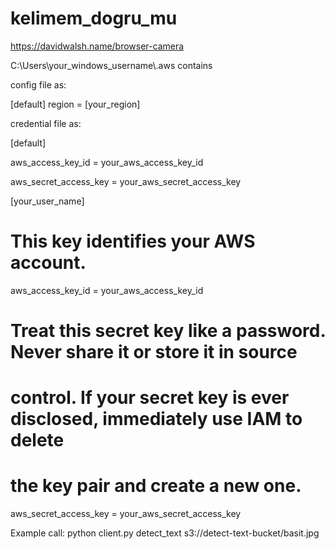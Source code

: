 # kelimem_dogru_mu

https://davidwalsh.name/browser-camera

C:\Users\your_windows_username\\.aws
contains

config file as:

[default]
region = [your_region]

credential file as:

[default]

aws_access_key_id = your_aws_access_key_id

aws_secret_access_key = your_aws_secret_access_key


[your_user_name]
# This key identifies your AWS account.
aws_access_key_id = your_aws_access_key_id
# Treat this secret key like a password. Never share it or store it in source
# control. If your secret key is ever disclosed, immediately use IAM to delete
# the key pair and create a new one.
aws_secret_access_key = your_aws_secret_access_key


Example call:
python client.py detect_text s3://detect-text-bucket/basit.jpg